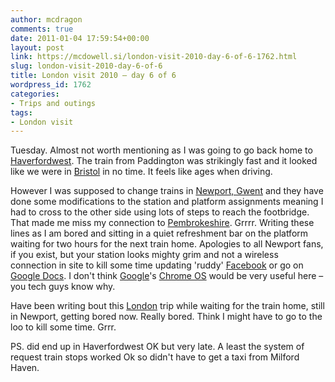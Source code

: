 ```yaml
---
author: mcdragon
comments: true
date: 2011-01-04 17:59:54+00:00
layout: post
link: https://mcdowell.si/london-visit-2010-day-6-of-6-1762.html
slug: london-visit-2010-day-6-of-6
title: London visit 2010 – day 6 of 6
wordpress_id: 1762
categories:
- Trips and outings
tags:
- London visit
---
```


Tuesday. Almost not worth mentioning as I was going to go back home to [Haverfordwest](https://en.wikipedia.org/wiki/Haverfordwest). The train from Paddington was strikingly fast and it looked like we were in [Bristol](https://en.wikipedia.org/wiki/Bristol) in no time. It feels like ages when driving.

However I was supposed to change trains in [Newport, Gwent](https://en.wikipedia.org/wiki/Newport) and they have done some modifications to the station and platform assignments meaning I had to cross to the other side using lots of steps to reach the footbridge. That made me miss my connection to [Pembrokeshire](https://en.wikipedia.org/wiki/Pembrokeshire). Grrrr. Writing these lines as I am bored and sitting in a quiet refreshment bar on the platform waiting for two hours for the next train home. Apologies to all Newport fans, if you exist, but your station looks mighty grim and not a wireless connection in site to kill some time updating 'ruddy' [Facebook](https://en.wikipedia.org/wiki/Facebook) or go on [Google Docs](https://docs.google.com). I don't think [Google](https://en.wikipedia.org/wiki/Google)'s [Chrome OS](https://en.wikipedia.org/wiki/Google_Chrome_OS) would be very useful here – you tech guys know why.

Have been writing bout this [London](https://en.wikipedia.org/wiki/London) trip while waiting for the train home, still in Newport, getting bored now. Really bored. Think I might have to go to the loo to kill some time. Grrr.

PS. did end up in Haverfordwest OK but very late. A least the system of request train stops worked Ok so didn't have to get a taxi from Milford Haven.
